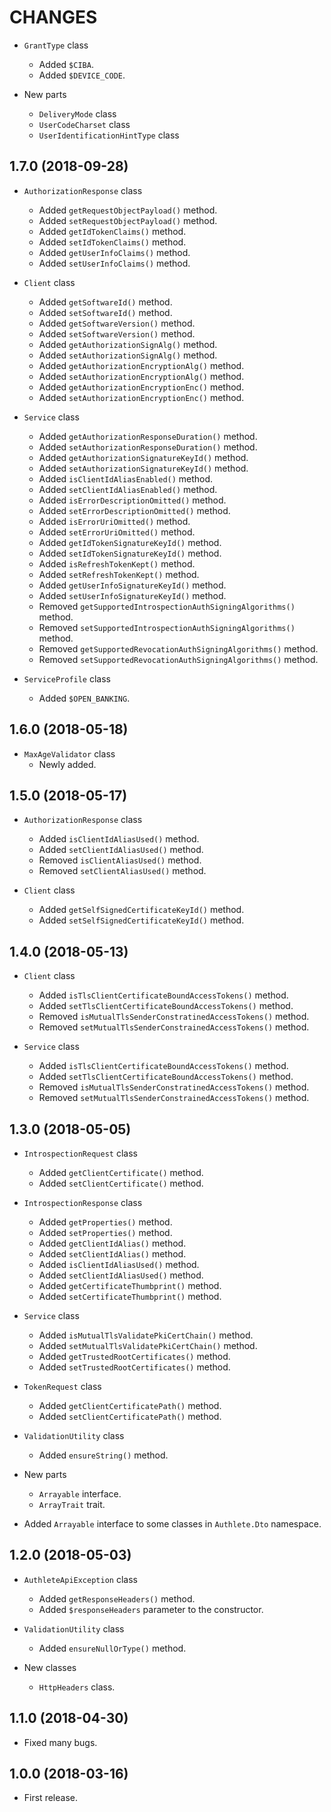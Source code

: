 CHANGES
=======

- `GrantType` class
    * Added `$CIBA`.
    * Added `$DEVICE_CODE`.

- New parts
    * `DeliveryMode` class
    * `UserCodeCharset` class
    * `UserIdentificationHintType` class


1.7.0 (2018-09-28)
------------------

- `AuthorizationResponse` class
    * Added `getRequestObjectPayload()` method.
    * Added `setRequestObjectPayload()` method.
    * Added `getIdTokenClaims()` method.
    * Added `setIdTokenClaims()` method.
    * Added `getUserInfoClaims()` method.
    * Added `setUserInfoClaims()` method.

- `Client` class
    * Added `getSoftwareId()` method.
    * Added `setSoftwareId()` method.
    * Added `getSoftwareVersion()` method.
    * Added `setSoftwareVersion()` method.
    * Added `getAuthorizationSignAlg()` method.
    * Added `setAuthorizationSignAlg()` method.
    * Added `getAuthorizationEncryptionAlg()` method.
    * Added `setAuthorizationEncryptionAlg()` method.
    * Added `getAuthorizationEncryptionEnc()` method.
    * Added `setAuthorizationEncryptionEnc()` method.

- `Service` class
    * Added `getAuthorizationResponseDuration()` method.
    * Added `setAuthorizationResponseDuration()` method.
    * Added `getAuthorizationSignatureKeyId()` method.
    * Added `setAuthorizationSignatureKeyId()` method.
    * Added `isClientIdAliasEnabled()` method.
    * Added `setClientIdAliasEnabled()` method.
    * Added `isErrorDescriptionOmitted()` method.
    * Added `setErrorDescriptionOmitted()` method.
    * Added `isErrorUriOmitted()` method.
    * Added `setErrorUriOmitted()` method.
    * Added `getIdTokenSignatureKeyId()` method.
    * Added `setIdTokenSignatureKeyId()` method.
    * Added `isRefreshTokenKept()` method.
    * Added `setRefreshTokenKept()` method.
    * Added `getUserInfoSignatureKeyId()` method.
    * Added `setUserInfoSignatureKeyId()` method.
    * Removed `getSupportedIntrospectionAuthSigningAlgorithms()` method.
    * Removed `setSupportedIntrospectionAuthSigningAlgorithms()` method.
    * Removed `getSupportedRevocationAuthSigningAlgorithms()` method.
    * Removed `setSupportedRevocationAuthSigningAlgorithms()` method.

- `ServiceProfile` class
    * Added `$OPEN_BANKING`.


1.6.0 (2018-05-18)
------------------

- `MaxAgeValidator` class
    * Newly added.


1.5.0 (2018-05-17)
------------------

- `AuthorizationResponse` class
    * Added `isClientIdAliasUsed()` method.
    * Added `setClientIdAliasUsed()` method.
    * Removed `isClientAliasUsed()` method.
    * Removed `setClientAliasUsed()` method.

- `Client` class
    * Added `getSelfSignedCertificateKeyId()` method.
    * Added `setSelfSignedCertificateKeyId()` method.


1.4.0 (2018-05-13)
------------------

- `Client` class
    * Added `isTlsClientCertificateBoundAccessTokens()` method.
    * Added `setTlsClientCertificateBoundAccessTokens()` method.
    * Removed `isMutualTlsSenderConstratinedAccessTokens()` method.
    * Removed `setMutualTlsSenderConstrainedAccessTokens()` method.

- `Service` class
    * Added `isTlsClientCertificateBoundAccessTokens()` method.
    * Added `setTlsClientCertificateBoundAccessTokens()` method.
    * Removed `isMutualTlsSenderConstratinedAccessTokens()` method.
    * Removed `setMutualTlsSenderConstrainedAccessTokens()` method.


1.3.0 (2018-05-05)
------------------

- `IntrospectionRequest` class
    * Added `getClientCertificate()` method.
    * Added `setClientCertificate()` method.

- `IntrospectionResponse` class
    * Added `getProperties()` method.
    * Added `setProperties()` method.
    * Added `getClientIdAlias()` method.
    * Added `setClientIdAlias()` method.
    * Added `isClientIdAliasUsed()` method.
    * Added `setClientIdAliasUsed()` method.
    * Added `getCertificateThumbprint()` method.
    * Added `setCertificateThumbprint()` method.

- `Service` class
    * Added `isMutualTlsValidatePkiCertChain()` method.
    * Added `setMutualTlsValidatePkiCertChain()` method.
    * Added `getTrustedRootCertificates()` method.
    * Added `setTrustedRootCertificates()` method.

- `TokenRequest` class
    * Added `getClientCertificatePath()` method.
    * Added `setClientCertificatePath()` method.

- `ValidationUtility` class
    * Added `ensureString()` method.

- New parts
    * `Arrayable` interface.
    * `ArrayTrait` trait.

- Added `Arrayable` interface to some classes in `Authlete.Dto` namespace.


1.2.0 (2018-05-03)
------------------

- `AuthleteApiException` class
    * Added `getResponseHeaders()` method.
    * Added `$responseHeaders` parameter to the constructor.

- `ValidationUtility` class
    * Added `ensureNullOrType()` method.

- New classes
    * `HttpHeaders` class.


1.1.0 (2018-04-30)
------------------

- Fixed many bugs.


1.0.0 (2018-03-16)
------------------

- First release.
